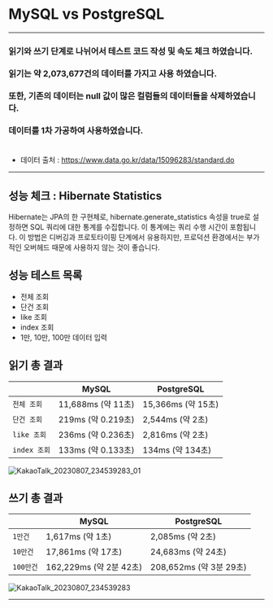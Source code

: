 # MySQL vs PostgreSQL
<hr>
<h3>읽기와 쓰기 단계로 나뉘어서 테스트 코드 작성 및 속도 체크 하였습니다.<br><br>
읽기는 약 2,073,677건의 데이터를 가지고 사용 하였습니다.<br><br>
또한, 기존의 데이터는 null 값이 많은 컬럼들의 데이터들을 삭제하였습니다. <br><br>
데이터를 1차 가공하여 사용하였습니다. <br><br>
</h3>

- 데이터 출처 : https://www.data.go.kr/data/15096283/standard.do
<hr>

## 성능 체크 : Hibernate Statistics
Hibernate는 JPA의 한 구현체로, hibernate.generate_statistics 속성을 true로 설정하면 
SQL 쿼리에 대한 통계를 수집합니다. 이 통계에는 쿼리 수행 시간이 포함됩니다. 
이 방법은 디버깅과 프로토타이핑 단계에서 유용하지만, 
프로덕션 환경에서는 부가적인 오버헤드 때문에 사용하지 않는 것이 좋습니다.
## 성능 테스트 목록
* 전체 조회
* 단건 조회
* like 조회
* index 조회
* 1만, 10만, 100만 데이터 입력

## 읽기 총 결과

|     | MySQL            | PostgreSQL       |
|------------|------------------|------------------|
| `전체 조회`    | 11,688ms (약 11초) | 15,366ms (약 15초) |
| `단건 조회`    | 219ms (약 0.219초) | 2,544ms (약 2초)   |
| `like 조회`  | 236ms (약 0.236초) | 2,816ms (약 2초)   |
| `index 조회` | 133ms (약 0.133초) | 134ms (약 134초)   |

![KakaoTalk_20230807_234539283_01](https://github.com/final-idea-rush/db-performance-check/assets/73750927/a64e25f7-5eb3-4096-b286-41a3682c2fd2)


## 쓰기 총 결과

|            | MySQL                     | PostgreSQL           |
|------------|---------------------------|----------------------|
| `1만건`      | 1,617ms (약 1초)            | 2,085ms (약 2초)       |
| `10만건`     | 17,861ms (약 17초)          | 24,683ms (약 24초)     |
| `100만건`    | 162,229ms (약 2분 42초) | 208,652ms (약 3분 29초) |

![KakaoTalk_20230807_234539283](https://github.com/final-idea-rush/db-performance-check/assets/73750927/87faba4d-58b3-4d80-8418-7d75584c7d44)

<hr>




